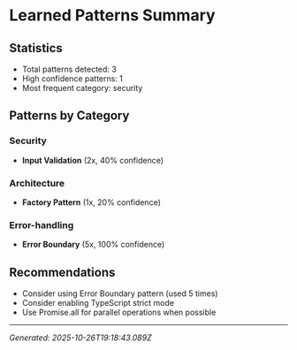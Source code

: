 # Learned Patterns Summary

## Statistics
- Total patterns detected: 3
- High confidence patterns: 1
- Most frequent category: security

## Patterns by Category


### Security
- **Input Validation** (2x, 40% confidence)


### Architecture
- **Factory Pattern** (1x, 20% confidence)


### Error-handling
- **Error Boundary** (5x, 100% confidence)


## Recommendations
- Consider using Error Boundary pattern (used 5 times)
- Consider enabling TypeScript strict mode
- Use Promise.all for parallel operations when possible

---
*Generated: 2025-10-26T19:18:43.089Z*
